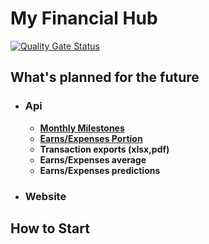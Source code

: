 # My Financial Hub


[![Quality Gate Status](https://sonarcloud.io/api/project_badges/measure?project=Chingling152_my-financial-hub&metric=alert_status)](https://sonarcloud.io/summary/new_code?id=Chingling152_my-financial-hub)  

## What's planned for the future

- ### Api
  - **[Monthly Milestones](https://github.com/Chingling152/my-financial-hub/issues/9)**
  - **[Earns/Expenses Portion](https://github.com/Chingling152/my-financial-hub/issues/10)**
  - **Transaction exports (xlsx,pdf)**
  - **Earns/Expenses average**
  - **Earns/Expenses predictions**
- ### Website

## How to Start
